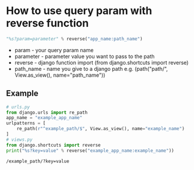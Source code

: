 # How to use query param with reverse function

```python
"%s?param=parameter" % reverse("app_name:path_name")
```

- param - your query param name
- parameter - parameter value you want to pass to the path
- reverse - django function import (from django.shortcuts import reverse)
- path_name - name you give to a django path e.g. (path("path/", View.as_view(), name="path_name"))

## Example

```python
# urls.py
from django.urls import re_path
app_name = "example_app_name"
urlpatterns = [
    re_path(r"^example_path/$", View.as_view(), name="example_name")
]
# views.py
from django.shortcuts import reverse
print("%s?key=value" % reverse("example_app_name:example_name"))
```

```bash
/example_path/?key=value
```
